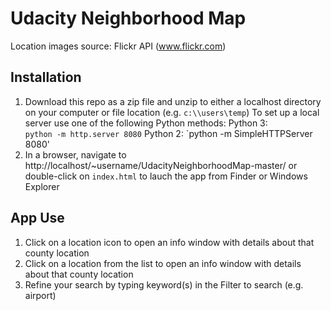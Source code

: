 # Udacity Neighborhood Map
Location images source: Flickr API (www.flickr.com)

## Installation
1. Download this repo as a zip file and unzip to either a localhost directory on your computer or file location (e.g. `c:\\users\temp`)
    To set up a local server use one of the following Python methods:
        Python 3:  
            `python -m http.server 8080`
        Python 2:
            `python -m SimpleHTTPServer 8080'    
2. In a browser, navigate to http://localhost/~username/UdacityNeighborhoodMap-master/ or double-click on `index.html` to lauch the app from Finder or Windows Explorer

## App Use
1. Click on a location icon to open an info window with details about that county location
2. Click on a location from the list to open an info window with details about that county location
3. Refine your search by typing keyword(s) in the Filter to search (e.g. airport)
